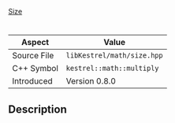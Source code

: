 [Size](index.md)
# 
| Aspect | Value |
| --- | --- |
| Source File | `libKestrel/math/size.hpp` |
| C++ Symbol | `kestrel::math::multiply` |
| Introduced | Version 0.8.0 |
## Description
